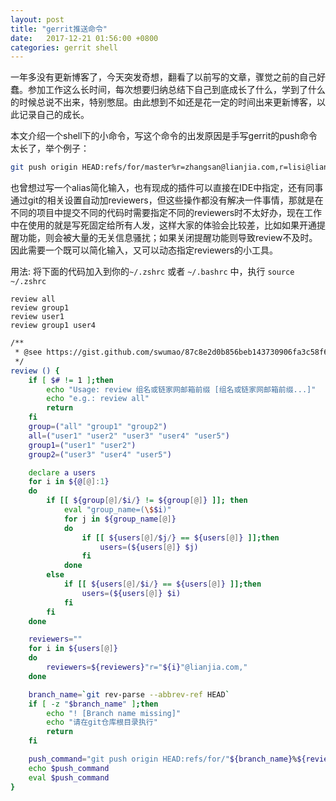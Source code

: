 ```yaml
---
layout: post
title: "gerrit推送命令"
date:   2017-12-21 01:56:00 +0800
categories: gerrit shell
---
```


一年多没有更新博客了，今天突发奇想，翻看了以前写的文章，骤觉之前的自己好蠢。参加工作这么长时间，每次想要归纳总结下自己到底成长了什么，学到了什么的时候总说不出来，特别憋屈。由此想到不如还是花一定的时间出来更新博客，以此记录自己的成长。

本文介绍一个shell下的小命令，写这个命令的出发原因是手写gerrit的push命令太长了，举个例子：

```bash
git push origin HEAD:refs/for/master%r=zhangsan@lianjia.com,r=lisi@lianjia.com
```

也曾想过写一个alias简化输入，也有现成的插件可以直接在IDE中指定，还有同事通过git的相关设置自动加reviewers，但这些操作都没有解决一件事情，那就是在不同的项目中提交不同的代码时需要指定不同的reviewers时不太好办，现在工作中在使用的就是写死固定给所有人发，这样大家的体验会比较差，比如如果开通提醒功能，则会被大量的无关信息骚扰；如果关闭提醒功能则导致review不及时。因此需要一个既可以简化输入，又可以动态指定reviewers的小工具。

用法: 将下面的代码加入到你的`~/.zshrc` 或者 `~/.bashrc` 中，执行 `source ~/.zshrc`

```
review all 
review group1
review user1
review group1 user4
```

```bash
/**
 * @see https://gist.github.com/swumao/87c8e2d0b856beb143730906fa3c58f6
 */
review () {
    if [ $# != 1 ];then
        echo "Usage: review 组名或链家网邮箱前缀 [组名或链家网邮箱前缀...]"
        echo "e.g.: review all"
        return
    fi
    group=("all" "group1" "group2")
    all=("user1" "user2" "user3" "user4" "user5")
    group1=("user1" "user2")
    group2=("user3" "user4" "user5")

    declare a users
    for i in ${@[@]:1}
    do
        if [[ ${group[@]/$i/} != ${group[@]} ]]; then
            eval "group_name=(\$$i)"
            for j in ${group_name[@]}
            do
                if [[ ${users[@]/$j/} == ${users[@]} ]];then
                    users=(${users[@]} $j)
                fi
            done
        else
            if [[ ${users[@]/$i/} == ${users[@]} ]];then
                users=(${users[@]} $i)
            fi
        fi
    done

    reviewers=""
    for i in ${users[@]}
    do
        reviewers=${reviewers}"r="${i}"@lianjia.com,"
    done

    branch_name=`git rev-parse --abbrev-ref HEAD`
    if [ -z "$branch_name" ];then
        echo "! [Branch name missing]"
        echo "请在git仓库根目录执行"
        return
    fi

    push_command="git push origin HEAD:refs/for/"${branch_name}%${reviewers}
    echo $push_command
    eval $push_command
}
```
